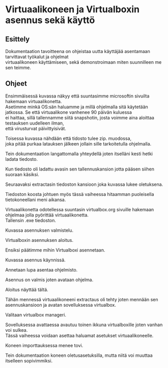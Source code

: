 # Virtuaalikoneen ja Virtualboxin asennus sekä käyttö  

## Esittely
Dokumentaation tavoitteena on ohjeistaa uutta käyttäjää asentamaan tarvittavat työkalut ja ohjelmat  
virtuaalikoneen käyttämiseen, sekä demonstroimaan miten suunnilleen me sen teimme.  

## Ohjeet
Ensimmäisessä kuvassa näkyy että suuntasimme microsoftin sivuilta hakemaan virtuaalikonetta.  
Asetimme minkä OS:sän haluamme ja millä ohjelmalla sitä käytetään jatkossa. Se että virtuaalikone vanhenee 90 päivän kuluessa  
ei haittaa, sillä tallennamme siitä snapshotin, josta voimme aina aloittaa testauksen uudelleen ilman,  
että virusturvat päivittyisivät.  

Toisessa kuvassa nähdään että tidosto tulee zip. muodossa,  
joka pitää purkaa latauksen jälkeen jollain sille tarkoitetulla ohjelmalla.  

Tein dokumentaation langattomalla yhteydellä joten itselläni kesti hetki ladata tiedosto.  

Kun tiedosto oli ladattu avasin sen tallennuskansion jotta pääsen siihen suoraan käsiksi.  

Seuraavaksi extractasin tiedoston kansioon joka kuvassa lukee oletuksena.  

Tiedoston koosta johtuen myös tässä vaiheessa hitaamman puoleisella tietokoneellani meni aikansa.  

Virtuaalikonetta odotellessa suuntasin virtualbox.org sivuille hakemaan ohjelmaa jolla pyörittää virtuaalikonetta.  
Tallensin .exe tiedoston.  

Kuvassa asennuksen valmistelu.  

Virtualboxin asennuksen aloitus.  

Ensiksi päätimme mihin Virtualboxi asennetaan.  

Kuvassa asennus käynnissä.  

Annetaan lupa asentaa ohjelmisto.  

Asennus on valmis joten avataan ohjelma.  

Aloitus näyttää tältä.  

Tähän mennessä virtuaalikoneeni extractaus oli tehty joten mennään sen asennuskansioon ja avatan sovelluksessa virtualbox.  

Valitaan virtualbox manageri.  

Sovelluksessa avattaessa avautuu toinen ikkuna virtualboxille joten vanhan voi sulkea.  
Tässä vaiheessa voidaan asettaa haluamat asetukset virtuaalikoneelle.  

Koneen importtauksessa menee tovi.  

Tein dokumentaation koneen oletusasetuksilla, mutta niitä voi muuttaa itselleen sopivimmiksi.  


      
